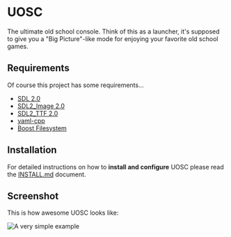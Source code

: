 # UOSC

The ultimate old school console. Think of this as a launcher, it's supposed to give you a "Big Picture"-like mode for enjoying your favorite old school games.


## Requirements

Of course this project has some requirements...

  - [SDL 2.0](http://libsdl.org/)
  - [SDL2_Image 2.0](http://www.libsdl.org/tmp/SDL_image/)
  - [SDL2_TTF 2.0](http://www.libsdl.org/tmp/SDL_ttf/)
  - [yaml-cpp](https://code.google.com/p/yaml-cpp/)
  - [Boost Filesystem](http://www.boost.org/doc/libs/1_54_0/libs/filesystem/doc/index.htm)


## Installation

For detailed instructions on how to **install and configure** UOSC please read the [INSTALL.md](https://github.com/nathanpc/uosc/blob/master/INSTALL.md) document.


## Screenshot

This is how awesome UOSC looks like:

![A very simple example](http://i.imgur.com/5oWUBuv.png)
